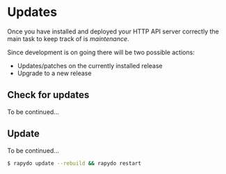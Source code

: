 # Updates #

Once you have installed and deployed your HTTP API server correctly the main task to keep track of is *maintenance*.

Since development is on going there will be two possible actions:

- Updates/patches on the currently installed release
- Upgrade to a new release

## Check for updates ##

To be continued...

## Update ##

To be continued...

```bash
$ rapydo update --rebuild && rapydo restart
```
